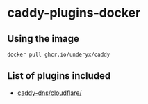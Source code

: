 # caddy-plugins-docker

## Using the image

`docker pull ghcr.io/underyx/caddy`

## List of plugins included

- [caddy-dns/cloudflare/](https://github.com/caddy-dns/cloudflare/)

